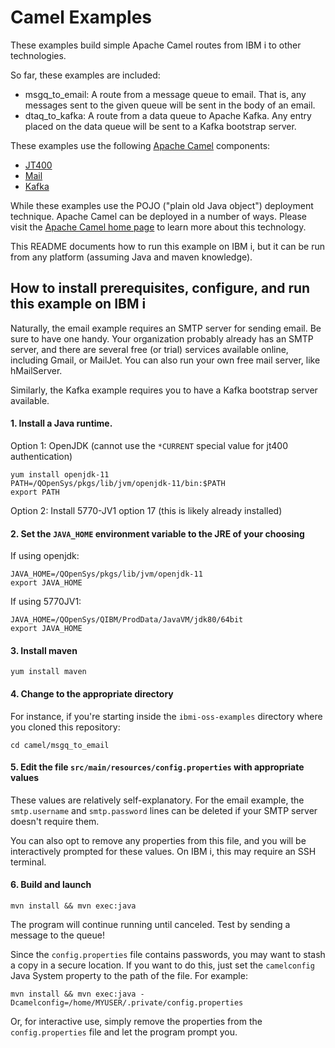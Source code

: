 # Camel Examples

These examples build simple Apache Camel routes from IBM i to other technologies. 

So far, these examples are included:
- msgq_to_email: A route from a message queue to email. That is, any messages sent 
to the given queue will be sent in the body of an email.
- dtaq_to_kafka: A route from a data queue to Apache Kafka. Any entry placed on the
data queue will be sent to a Kafka bootstrap server.

These examples use the following [Apache Camel](https://camel.apache.org/) components:
- [JT400](https://camel.apache.org/components/latest/jt400-component.html)
- [Mail](https://camel.apache.org/components/latest/mail-component.html)
- [Kafka](https://camel.apache.org/components/latest/kafka-component.html)

While these examples use the POJO ("plain old Java object") deployment technique. Apache Camel
can be deployed in a number of ways. Please visit the [Apache Camel home page](https://camel.apache.org/)
to learn more about this technology.

This README documents how to run this example on IBM i, but it can be run from any platform
(assuming Java and maven knowledge).

## How to install prerequisites, configure, and run this example on IBM i

Naturally, the email example requires an SMTP server for sending email. Be sure to have one handy.
Your organization probably already has an SMTP server, and there are several
free (or trial) services available online, including Gmail, or MailJet. You can also run
your own free mail server, like hMailServer.

Similarly, the Kafka example requires you to have a Kafka bootstrap server available.

#### 1. Install a Java runtime. 

Option 1: OpenJDK (cannot use the `*CURRENT` special value for jt400 authentication)

```
yum install openjdk-11
PATH=/QOpenSys/pkgs/lib/jvm/openjdk-11/bin:$PATH
export PATH
```
Option 2: Install 5770-JV1 option 17 (this is likely already installed)


#### 2. Set the `JAVA_HOME` environment variable to the JRE of your choosing
If using openjdk:
```
JAVA_HOME=/QOpenSys/pkgs/lib/jvm/openjdk-11
export JAVA_HOME
```
If using 5770JV1:
```
JAVA_HOME=/QOpenSys/QIBM/ProdData/JavaVM/jdk80/64bit
export JAVA_HOME
```

#### 3. Install maven
```
yum install maven
```
#### 4. Change to the appropriate directory
For instance, if you're starting inside the `ibmi-oss-examples` directory where you cloned this repository:
```
cd camel/msgq_to_email
```
#### 5. Edit the file `src/main/resources/config.properties` with appropriate values
These values are relatively self-explanatory. For the email example, the `smtp.username` and
`smtp.password` lines can be deleted if your SMTP server doesn't require them.

You can also opt to remove any properties from this file, and you will be interactively
prompted for these values. On IBM i, this may require an SSH terminal.

#### 6. Build and launch
```
mvn install && mvn exec:java
```
The program will continue running until canceled.
Test by sending a message to the queue!

Since the `config.properties` file contains passwords, you may want to stash a copy
in a secure location. If you want to do this, just set the `camelconfig` Java System
property to the path of the file. For example:
```
mvn install && mvn exec:java -Dcamelconfig=/home/MYUSER/.private/config.properties
```
Or, for interactive use, simply remove the properties from the `config.properties`
file and let the program prompt you.
